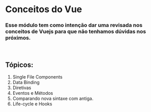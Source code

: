 # Conceitos do Vue
### Esse módulo tem como intenção dar uma revisada nos conceitos de Vuejs para que não tenhamos dúvidas nos próximos.

<br>

## Tópicos:
1. Single File Components
2. Data Binding
3. Diretivas
4. Eventos e Métodos
5. Comparando nova sintaxe com antiga.
6. Life-cycle e Hooks
